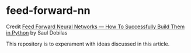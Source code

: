 # feed-forward-nn

Credit [Feed Forward Neural Networks — How To Successfully Build Them in Python](https://towardsdatascience.com/feed-forward-neural-networks-how-to-successfully-build-them-in-python-74503409d99a) by Saul Dobilas

This repository is to experament with ideas discussed in this article. 
